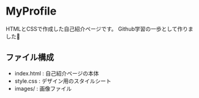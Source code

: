 # MyProfile
HTMLとCSSで作成した自己紹介ページです。
Github学習の一歩として作りました🎀

## ファイル構成
- index.html : 自己紹介ページの本体 
- style.css : デザイン用のスタイルシート
- images/ : 画像ファイル